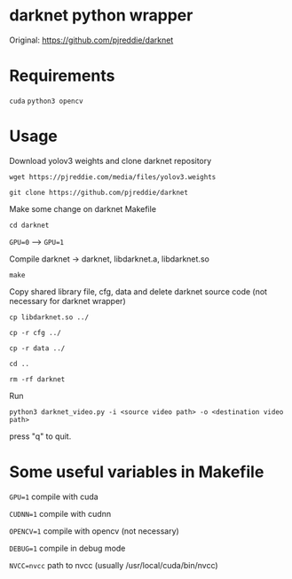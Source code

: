 # darknet python wrapper

Original: https://github.com/pjreddie/darknet

# Requirements

`cuda` `python3 opencv`

# Usage

Download yolov3 weights and clone darknet repository

`wget https://pjreddie.com/media/files/yolov3.weights`

`git clone https://github.com/pjreddie/darknet`

Make some change on darknet Makefile

`cd darknet`

`GPU=0` --> `GPU=1`

Compile darknet -> darknet, libdarknet.a, libdarknet.so

`make`

Copy shared library file, cfg, data and delete darknet source code (not necessary for darknet wrapper)

`cp libdarknet.so ../`
    
`cp -r cfg ../`

`cp -r data ../`

`cd ..`

`rm -rf darknet`

Run

`python3 darknet_video.py -i <source video path> -o <destination video path>`

press "q" to quit.

# Some useful variables in Makefile

`GPU=1` compile with cuda

`CUDNN=1` compile with cudnn

`OPENCV=1` compile with opencv (not necessary)

`DEBUG=1` compile in debug mode

`NVCC=nvcc` path to nvcc (usually /usr/local/cuda/bin/nvcc)


